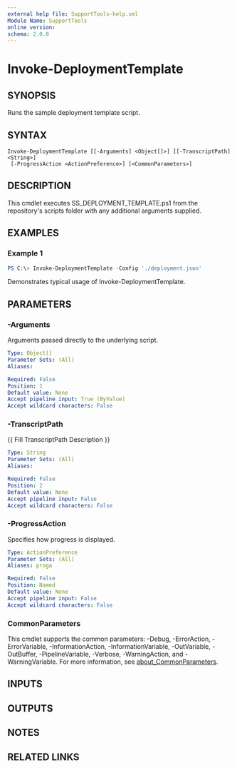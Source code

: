 ```yaml
---
external help file: SupportTools-help.xml
Module Name: SupportTools
online version:
schema: 2.0.0
---
```


# Invoke-DeploymentTemplate

## SYNOPSIS
Runs the sample deployment template script.

## SYNTAX

```
Invoke-DeploymentTemplate [[-Arguments] <Object[]>] [[-TranscriptPath] <String>]
 [-ProgressAction <ActionPreference>] [<CommonParameters>]
```

## DESCRIPTION
This cmdlet executes SS_DEPLOYMENT_TEMPLATE.ps1 from the repository's
scripts folder with any additional arguments supplied.

## EXAMPLES

### Example 1
```powershell
PS C:\> Invoke-DeploymentTemplate -Config './deployment.json'
```

Demonstrates typical usage of Invoke-DeploymentTemplate.

## PARAMETERS

### -Arguments
Arguments passed directly to the underlying script.

```yaml
Type: Object[]
Parameter Sets: (All)
Aliases:

Required: False
Position: 1
Default value: None
Accept pipeline input: True (ByValue)
Accept wildcard characters: False
```

### -TranscriptPath
{{ Fill TranscriptPath Description }}

```yaml
Type: String
Parameter Sets: (All)
Aliases:

Required: False
Position: 2
Default value: None
Accept pipeline input: False
Accept wildcard characters: False
```

### -ProgressAction
Specifies how progress is displayed.

```yaml
Type: ActionPreference
Parameter Sets: (All)
Aliases: proga

Required: False
Position: Named
Default value: None
Accept pipeline input: False
Accept wildcard characters: False
```

### CommonParameters
This cmdlet supports the common parameters: -Debug, -ErrorAction, -ErrorVariable, -InformationAction, -InformationVariable, -OutVariable, -OutBuffer, -PipelineVariable, -Verbose, -WarningAction, and -WarningVariable. For more information, see [about_CommonParameters](http://go.microsoft.com/fwlink/?LinkID=113216).

## INPUTS

## OUTPUTS

## NOTES

## RELATED LINKS
